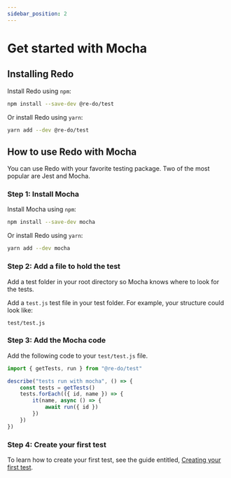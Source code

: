 ```yaml
---
sidebar_position: 2
---
```


# Get started with Mocha

## Installing Redo

Install Redo using  ```npm```:

```bash
npm install --save-dev @re-do/test
```

Or install Redo using ```yarn```:

```bash
yarn add --dev @re-do/test
```

## How to use Redo with Mocha

You can use Redo with your favorite testing package. Two of the most popular are Jest and Mocha.

### Step 1: Install Mocha

Install Mocha using  ```npm```:

```bash
npm install --save-dev mocha
```

Or install Redo using ```yarn```:

```bash
yarn add --dev mocha
```

### Step 2: Add a file to hold the test

Add a test folder in your root directory so Mocha knows where to look for the tests.

Add a ```test.js``` test file in your test folder. For example, your structure could look like:

`test/test.js`

### Step 3: Add the Mocha code

Add the following code to your `test/test.js` file.

```javascript title="test/test.js"
import { getTests, run } from "@re-do/test"

describe("tests run with mocha", () => {
    const tests = getTests()
    tests.forEach(({ id, name }) => {
        it(name, async () => {
            await run({ id })
        })
    })
})
```

### Step 4: Create your first test

To learn how to create your first test, see the guide entitled, [Creating your first test](/guides/creating-your-first-test).
